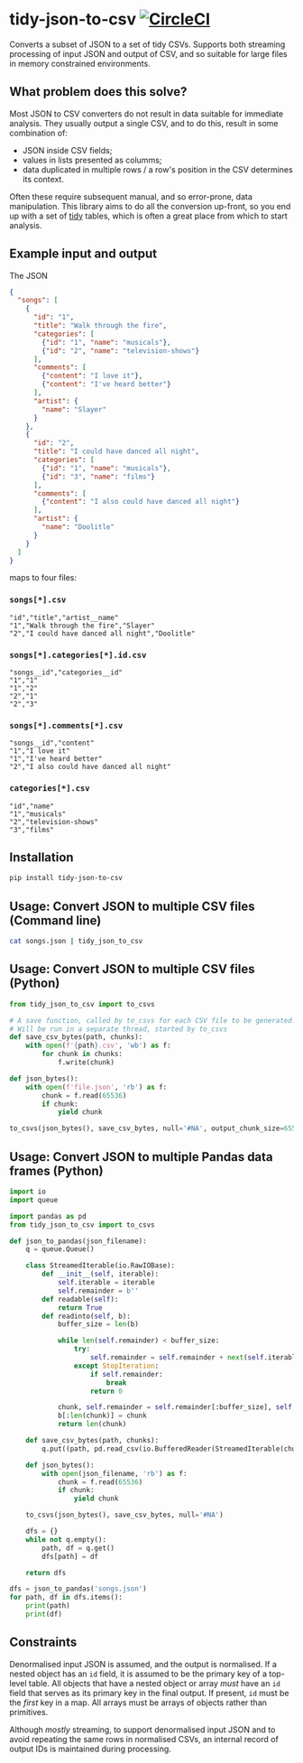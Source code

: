 # tidy-json-to-csv [![CircleCI](https://circleci.com/gh/uktrade/tidy-json-to-csv.svg?style=svg)](https://circleci.com/gh/uktrade/tidy-json-to-csv)

Converts a subset of JSON to a set of tidy CSVs. Supports both streaming processing of input JSON and output of CSV, and so suitable for large files in memory constrained environments.


## What problem does this solve?

Most JSON to CSV converters do not result in data suitable for immediate analysis. They usually output a single CSV, and to do this, result in some combination of:

- JSON inside CSV fields;
- values in lists presented as columms;
- data duplicated in multiple rows / a row's position in the CSV determines its context.

Often these require subsequent manual, and so error-prone, data manipulation. This library aims to do all the conversion up-front, so you end up with a set of [tidy](https://vita.had.co.nz/papers/tidy-data.pdf) tables, which is often a great place from which to start analysis.


## Example input and output

The JSON

```json
{
  "songs": [
    {
      "id": "1",
      "title": "Walk through the fire",
      "categories": [
        {"id": "1", "name": "musicals"},
        {"id": "2", "name": "television-shows"}
      ],
      "comments": [
        {"content": "I love it"},
        {"content": "I've heard better"}
      ],
      "artist": {
        "name": "Slayer"
      }
    },
    {
      "id": "2",
      "title": "I could have danced all night",
      "categories": [
        {"id": "1", "name": "musicals"},
        {"id": "3", "name": "films"}
      ],
      "comments": [
        {"content": "I also could have danced all night"}
      ],
      "artist": {
        "name": "Doolitle"
      }
    }
  ]
}
```

maps to four files:

### `songs[*].csv`

```csv
"id","title","artist__name"
"1","Walk through the fire","Slayer"
"2","I could have danced all night","Doolitle"
```

### `songs[*].categories[*].id.csv`

```csv
"songs__id","categories__id"
"1","1"
"1","2"
"2","1"
"2","3"
```

### `songs[*].comments[*].csv`

```csv
"songs__id","content"
"1","I love it"
"1","I've heard better"
"2","I also could have danced all night"
```

### `categories[*].csv`

```csv
"id","name"
"1","musicals"
"2","television-shows"
"3","films"
```


## Installation

```bash
pip install tidy-json-to-csv
```


## Usage: Convert JSON to multiple CSV files (Command line)

```bash
cat songs.json | tidy_json_to_csv
```


## Usage: Convert JSON to multiple CSV files (Python)

```python
from tidy_json_to_csv import to_csvs

# A save function, called by to_csvs for each CSV file to be generated.
# Will be run in a separate thread, started by to_csvs
def save_csv_bytes(path, chunks):
    with open(f'{path}.csv', 'wb') as f:
        for chunk in chunks:
            f.write(chunk)

def json_bytes():
    with open(f'file.json', 'rb') as f:
        chunk = f.read(65536)
        if chunk:
            yield chunk

to_csvs(json_bytes(), save_csv_bytes, null='#NA', output_chunk_size=65536)
```


## Usage: Convert JSON to multiple Pandas data frames (Python)

```python
import io
import queue

import pandas as pd
from tidy_json_to_csv import to_csvs

def json_to_pandas(json_filename):
    q = queue.Queue()

    class StreamedIterable(io.RawIOBase):
        def __init__(self, iterable):
            self.iterable = iterable
            self.remainder = b''
        def readable(self):
            return True
        def readinto(self, b):
            buffer_size = len(b)

            while len(self.remainder) < buffer_size:
                try:
                    self.remainder = self.remainder + next(self.iterable)
                except StopIteration:
                    if self.remainder:
                        break
                    return 0

            chunk, self.remainder = self.remainder[:buffer_size], self.remainder[buffer_size:]
            b[:len(chunk)] = chunk
            return len(chunk)

    def save_csv_bytes(path, chunks):
        q.put((path, pd.read_csv(io.BufferedReader(StreamedIterable(chunks), buffer_size=65536), na_values=['#NA'])))

    def json_bytes():
        with open(json_filename, 'rb') as f:
            chunk = f.read(65536)
            if chunk:
                yield chunk

    to_csvs(json_bytes(), save_csv_bytes, null='#NA')

    dfs = {}
    while not q.empty():
        path, df = q.get()
        dfs[path] = df

    return dfs

dfs = json_to_pandas('songs.json')
for path, df in dfs.items():
    print(path)
    print(df)
```


## Constraints

Denormalised input JSON is assumed, and the output is normalised. If a nested object has an `id` field, it is assumed to be the primary key of a top-level table. All objects that have a nested object or array _must_ have an `id` field that serves as its primary key in the final output. If present, `id` must be the _first_ key in a map. All arrays must be arrays of objects rather than primitives.

Although _mostly_ streaming, to support denormalised input JSON and to avoid repeating the same rows in normalised CSVs, an internal record of output IDs is maintained during processing.
